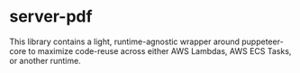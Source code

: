 # server-pdf

This library contains a light, runtime-agnostic wrapper around puppeteer-core to maximize code-reuse across either AWS Lambdas, AWS ECS Tasks, or another runtime.